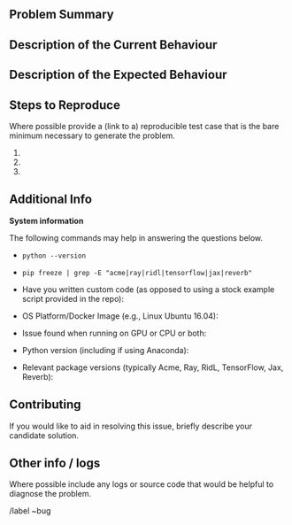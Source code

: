 ## Problem Summary


## Description of the Current Behaviour



## Description of the Expected Behaviour


## Steps to Reproduce

Where possible provide a (link to a) reproducible test case that is the bare minimum necessary to generate
the problem.

1.
2.
3.


## Additional Info


**System information**

The following commands may help in answering the questions below.
- `python --version`
- `pip freeze | grep -E "acme|ray|ridl|tensorflow|jax|reverb"`

- Have you written custom code (as opposed to using a stock example script provided in the repo):
- OS Platform/Docker Image (e.g., Linux Ubuntu 16.04):
- Issue found when running on GPU or CPU or both:
- Python version (including if using Anaconda):
- Relevant package versions (typically Acme, Ray, RidL, TensorFlow, Jax, Reverb):


## Contributing
If you would like to aid in resolving this issue, briefly describe your candidate solution.


## Other info / logs
Where possible include any logs or source code that would be helpful to diagnose the problem.


/label ~bug
